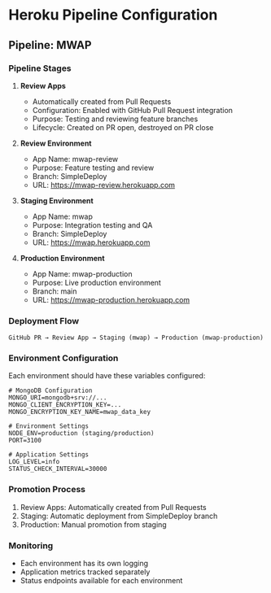 # Heroku Pipeline Configuration

## Pipeline: MWAP

### Pipeline Stages

1. **Review Apps**
   - Automatically created from Pull Requests
   - Configuration: Enabled with GitHub Pull Request integration
   - Purpose: Testing and reviewing feature branches
   - Lifecycle: Created on PR open, destroyed on PR close

2. **Review Environment**
   - App Name: mwap-review
   - Purpose: Feature testing and review
   - Branch: SimpleDeploy
   - URL: https://mwap-review.herokuapp.com

3. **Staging Environment**
   - App Name: mwap
   - Purpose: Integration testing and QA
   - Branch: SimpleDeploy
   - URL: https://mwap.herokuapp.com

4. **Production Environment**
   - App Name: mwap-production
   - Purpose: Live production environment
   - Branch: main
   - URL: https://mwap-production.herokuapp.com

### Deployment Flow
```
GitHub PR → Review App → Staging (mwap) → Production (mwap-production)
```

### Environment Configuration

Each environment should have these variables configured:

```env
# MongoDB Configuration
MONGO_URI=mongodb+srv://...
MONGO_CLIENT_ENCRYPTION_KEY=...
MONGO_ENCRYPTION_KEY_NAME=mwap_data_key

# Environment Settings
NODE_ENV=production (staging/production)
PORT=3100

# Application Settings
LOG_LEVEL=info
STATUS_CHECK_INTERVAL=30000
```

### Promotion Process
1. Review Apps: Automatically created from Pull Requests
2. Staging: Automatic deployment from SimpleDeploy branch
3. Production: Manual promotion from staging

### Monitoring
- Each environment has its own logging
- Application metrics tracked separately
- Status endpoints available for each environment